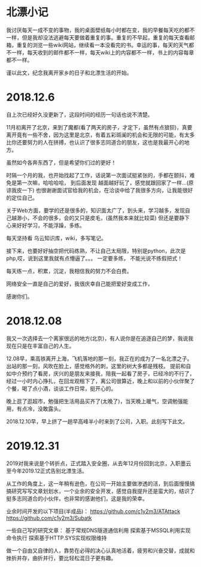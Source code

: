 # 北漂小记

我讨厌每天一成不变的事物，我的桌面壁纸每小时都在变，我的早餐每天吃的都不一样，但是我却没法逃避每天要做着重复的事。重复的不早起，重复的每天查看邮箱，重复的浏览一些wiki网站，继续看一本没看完的书。幸运的事，每天的天气都不一样，每天收到的邮件都不一样，每天wiki上的内容都不一样，书上的内容每章都不一样。

谨以此文，纪念我离开家乡的日子和北漂生活的开始。

# 2018.12.6

自上次已经好久没更新了，这段时间的经历一句话也说不清楚。

11月初离开了北京，来到了魔都(看了两天的房子，才定下，虽然有点狼狈)，真要离开竟有一些不舍，因为这里是北京，有着五彩斑阑的机会和无限的可能，有太多比你还要努力的人在拼搏，也认识了很多志同道合的朋友，这也是我最开心的地方。

虽然如今各奔东西了，但是希望你们过的更好！

时隔一个月的我，也开始找起了工作，话说第一次面试挺紧张的，手都在颤抖，难免是第一次嘛，哈哈哈哈， 到后面发现 越面越好玩了，感觉就跟回家了一样…(原谅我皮一下) 也很谢谢面试官给我的机会，在洽谈中给了我很多方向，让我能很好的定位自己。

关于Web方面，要学的还是很多的，知识面太广了，到头来，学习越多，发现自己越渺小，不会的很多，会的又只是皮毛，(虽然我本来就比较菜) 但还是要静下心来好好学习，不能浮躁，多练。

每天坚持看 乌云知识库，wiki，多写笔记。

接下来，也要好好抽空把代码练熟，不让自己太局限，特别是python，此次是php,哎，说到这里我就有点懵逼了。。。
一定要多练， 不能光说不练假把式！

每天练一点，积累，沉淀，我相信我的努力不会白费。

网络安全一直是自己的爱好，我很庆幸自己能把爱好变成工作，

感谢你们。

# 2018.12.08

我又一次选择去一个离家很远的地方(北京)，有人说你是在追逐自己的梦，我说我现在只是在丰富自己的人生。

12.08早，乘高铁离开上海，飞机落地的那一刻，我正在的成为了一名北漂之子。出站的那一刻，风吹在脸上，感觉格外的刺，这里的树大多都是残枝。 提前和自如中介预约了看房，庆兴的是朋友来接我，陪我一起看了房子，已经冷的不行了，经过一小时内心挣扎，在回龙观租下了，离公司很算近，晚上和以前的小伙伴聚了个餐，喝了点小酒，谈谈工作日常，挺开心的。

晚上逛了逛超市，勉强把生活用品买齐了(太晚了)，当天晚上暖气，空调勉强能用，有点冷，没敢露头。

2018.12.10早，早上挤了一趟早高峰半小时来到了公司，入职。此刻写下此文。

# 2019.12.31

2019对我来说是个转折点，正式踏入安全圈，从去年12月份回到北京，入职墨云至今年2019.12正式告别北漂生活。

从工作的角度上，这一年稍有逊色，在公司一开始主要做渗透的活，到后面慢慢搞搞研究写写文章划划水，一个业余的安全开发，感觉自我提升还是蛮大的，结识了挺多志同道合的小伙伴，也非常的感谢他们，这是我的荣幸。

业余时间开发的以下项目(半成品)：
https://github.com/c1y2m3/ATAttack
https://github.com/c1y2m3/Subatk

一些自己写的研究文章：
基于常规DNS隧道通信利用
探索基于MSSQL利用实现命令执行
探索基于HTTP.SYS实现权限维持

做一个自由又自律的人，靠势在必得的决心认真地活着，疲劳和兴奋交替，成就和挫折并存，曲折并行，要比轻松混日子更有趣。
